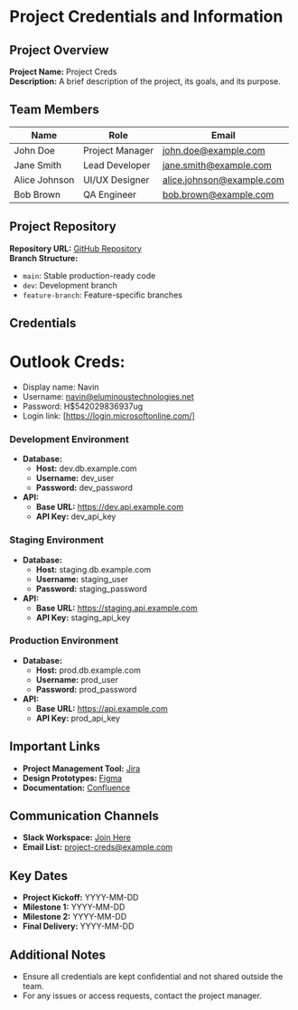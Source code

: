 # Project Credentials and Information

## Project Overview

**Project Name:** Project Creds  
**Description:** A brief description of the project, its goals, and its purpose.

## Team Members

| Name          | Role            | Email                     |
| ------------- | --------------- | ------------------------- |
| John Doe      | Project Manager | john.doe@example.com      |
| Jane Smith    | Lead Developer  | jane.smith@example.com    |
| Alice Johnson | UI/UX Designer  | alice.johnson@example.com |
| Bob Brown     | QA Engineer     | bob.brown@example.com     |

## Project Repository

**Repository URL:** [GitHub Repository](https://github.com/username/repository)  
**Branch Structure:**

- `main`: Stable production-ready code
- `dev`: Development branch
- `feature-branch`: Feature-specific branches

## Credentials

# Outlook Creds:

- Display name: Navin
- Username: navin@eluminoustechnologies.net
- Password: H$542029836937ug
- Login link: [https://login.microsoftonline.com/]

### Development Environment

- **Database:**
  - **Host:** dev.db.example.com
  - **Username:** dev_user
  - **Password:** dev_password
- **API:**
  - **Base URL:** https://dev.api.example.com
  - **API Key:** dev_api_key

### Staging Environment

- **Database:**
  - **Host:** staging.db.example.com
  - **Username:** staging_user
  - **Password:** staging_password
- **API:**
  - **Base URL:** https://staging.api.example.com
  - **API Key:** staging_api_key

### Production Environment

- **Database:**
  - **Host:** prod.db.example.com
  - **Username:** prod_user
  - **Password:** prod_password
- **API:**
  - **Base URL:** https://api.example.com
  - **API Key:** prod_api_key

## Important Links

- **Project Management Tool:** [Jira](https://jira.example.com)
- **Design Prototypes:** [Figma](https://figma.com/file/example)
- **Documentation:** [Confluence](https://confluence.example.com)

## Communication Channels

- **Slack Workspace:** [Join Here](https://slack.example.com)
- **Email List:** project-creds@example.com

## Key Dates

- **Project Kickoff:** YYYY-MM-DD
- **Milestone 1:** YYYY-MM-DD
- **Milestone 2:** YYYY-MM-DD
- **Final Delivery:** YYYY-MM-DD

## Additional Notes

- Ensure all credentials are kept confidential and not shared outside the team.
- For any issues or access requests, contact the project manager.
